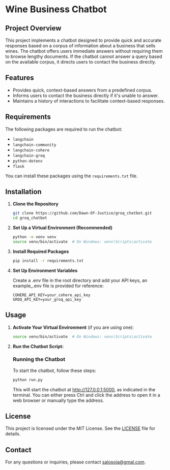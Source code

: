 # Wine Business Chatbot

## Project Overview

This project implements a chatbot designed to provide quick and accurate responses based on a corpus of information about a business that sells wines. The chatbot offers users immediate answers without requiring them to browse lengthy documents. If the chatbot cannot answer a query based on the available corpus, it directs users to contact the business directly.

## Features

- Provides quick, context-based answers from a predefined corpus.
- Informs users to contact the business directly if it's unable to answer.
- Maintains a history of interactions to facilitate context-based responses.

## Requirements

The following packages are required to run the chatbot:

- `langchain`
- `langchain-community`
- `langchain-cohere`
- `langchain-groq`
- `python-dotenv`
- `flask`

You can install these packages using the `requirements.txt` file.

## Installation

1. **Clone the Repository**

   ```bash
   git clone https://github.com/Dawn-Of-Justice/groq_chatbot.git
   cd groq_chatbot
   ```

2. **Set Up a Virtual Environment (Recommended)**

    ```bash
    python -m venv venv
    source venv/bin/activate  # On Windows: venv\Scripts\activate
    ```

3. **Install Required Packages**

    ```bash
    pip install -r requirements.txt
    ```

4. **Set Up Environment Variables**

    Create a .env file in the root directory and add your API keys, an example_.env file is provided for reference:

    ```env
    COHERE_API_KEY=your_cohere_api_key
    GROQ_API_KEY=your_groq_api_key
    ```

## Usage

1. **Activate Your Virtual Environment** (if you are using one):

   ```bash
   source venv/bin/activate  # On Windows: venv\Scripts\activate
   ```

2. **Run the Chatbot Script:**

    ### Running the Chatbot

    To start the chatbot, follow these steps:

   ```bash
   python run.py
   ```

    This will start the chatbot at http://127.0.0.1:5000, as indicated in the terminal. You can either press Ctrl and click the address to open it in a web browser or manually type the address.

## License

This project is licensed under the MIT License. See the [LICENSE](LICENSE) file for details.

## Contact

For any questions or inquiries, please contact salosoja@gmal.com.
